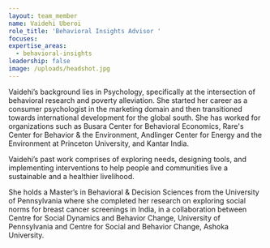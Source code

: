 ```yaml
---
layout: team_member
name: Vaidehi Uberoi
role_title: 'Behavioral Insights Advisor '
focuses:
expertise_areas:
  - behavioral-insights
leadership: false
image: /uploads/headshot.jpg
---
```

Vaidehi’s background lies in Psychology, specifically at the intersection of behavioral research and poverty alleviation. She started her career as a consumer psychologist in the marketing domain and then transitioned towards international development for the global south. She has worked for organizations such as Busara Center for Behavioral Economics, Rare's Center for Behavior & the Environment, Andlinger Center for Energy and the Environment at Princeton University, and Kantar India.

Vaidehi’s past work comprises of exploring needs, designing tools, and implementing interventions to help people and communities live a sustainable and a healthier livelihood.

She holds a Master’s in Behavioral & Decision Sciences from the University of Pennsylvania where she completed her research on exploring social norms for breast cancer screenings in India, in a collaboration between Centre for Social Dynamics and Behavior Change, University of Pennsylvania and Centre for Social and Behavior Change, Ashoka University.